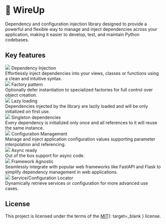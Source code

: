 # :thread: WireUp

Dependency and configuration injection library designed to provide a powerful and flexible way to
manage and inject dependencies across your application,
making it easier to develop, test, and maintain Python codebases.

## Key features

<div class="card-container">
    <div class="card">
        <div class="card-title">
            <img src="https://cdn.jsdelivr.net/gh/jdecked/twemoji@14.1.2/assets/72x72/27a1.png" /> 
            Dependency Injection
        </div>
        Effortlessly inject dependencies into your views, classes or functions using a clean and intuitive syntax.
    </div>
    <div class="card">
        <div class="card-title">
            <img src="https://cdn.jsdelivr.net/gh/jdecked/twemoji@14.1.2/assets/72x72/1f3ed.png" />
            Factory pattern
        </div>
        Optionally defer instantiation to specialized factories for full control over object creation.
    </div>
    <div class="card">
        <div class="card-title">
            <img src="https://cdn.jsdelivr.net/gh/jdecked/twemoji@14.1.2/assets/72x72/231b.png" /> 
            Lazy loading
        </div>
        Dependencies injected by the library are lazily loaded and will be only initialized on first use.
    </div>
    <div class="card">
        <div class="card-title">
            <img src="https://cdn.jsdelivr.net/gh/jdecked/twemoji@14.1.2/assets/72x72/31-20e3.png" /> 
            Singleton dependencies
        </div>
        Every dependency is initialized only once and all references to it will reuse the same instance.
    </div>
    <div class="card">
        <div class="card-title">
            <img src="https://cdn.jsdelivr.net/gh/jdecked/twemoji@14.1.2/assets/72x72/2699.png" /> 
            Configuration Management
        </div>
        Manage and inject application configuration values supporting parameter interpolation and referencing.
    </div>
    <div class="card">
        <div class="card-title">
            <img src="https://cdn.jsdelivr.net/gh/jdecked/twemoji@14.1.2/assets/72x72/23f0.png" /> 
            Async ready
        </div>
        Out of the box support for async code.
    </div>
    <div class="card">
        <div class="card-title">
            <img src="https://cdn.jsdelivr.net/gh/jdecked/twemoji@14.1.2/assets/72x72/2753.png" /> 
            Framework Agnostic
        </div>
        Seamlessly integrate with popular web frameworks like FastAPI and Flask to simplify dependency management in web applications.
    </div>
    <div class="card">
        <div class="card-title">
            <img src="https://cdn.jsdelivr.net/gh/jdecked/twemoji@14.1.2/assets/72x72/1f4cd.png" /> 
            Service/Configuration Locator
        </div>
        Dynamically retrieve services or configuration for more advanced use cases.
    </div>
</div>

## License

This project is licensed under the terms of the [MIT](https://github.com/maldoinc/wireup/blob/master/license.md){:
target=_blank } license.
